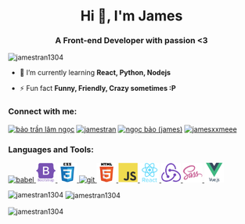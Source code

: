 <h1 align="center">Hi 👋, I'm James</h1>
<h3 align="center">A Front-end Developer with passion <3</h3>

<p align="left"> <img src="https://komarev.com/ghpvc/?username=jamestran1304&label=Profile%20views&color=0e75b6&style=flat" alt="jamestran1304" /> </p>

- 🌱 I’m currently learning **React, Python, Nodejs**

- ⚡ Fun fact **Funny, Friendly, Crazy sometimes :P**

<h3 align="left">Connect with me:</h3>
<p align="left">
<a href="https://linkedin.com/in/bảo trần lâm ngọc" target="blank"><img align="center" src="https://raw.githubusercontent.com/rahuldkjain/github-profile-readme-generator/master/src/images/icons/Social/linked-in-alt.svg" alt="bảo trần lâm ngọc" height="30" width="40" /></a>
<a href="https://stackoverflow.com/users/jamestran" target="blank"><img align="center" src="https://raw.githubusercontent.com/rahuldkjain/github-profile-readme-generator/master/src/images/icons/Social/stack-overflow.svg" alt="jamestran" height="30" width="40" /></a>
<a href="https://fb.com/ngọc bảo (james)" target="blank"><img align="center" src="https://raw.githubusercontent.com/rahuldkjain/github-profile-readme-generator/master/src/images/icons/Social/facebook.svg" alt="ngọc bảo (james)" height="30" width="40" /></a>
<a href="https://instagram.com/jamesxxmeee" target="blank"><img align="center" src="https://raw.githubusercontent.com/rahuldkjain/github-profile-readme-generator/master/src/images/icons/Social/instagram.svg" alt="jamesxxmeee" height="30" width="40" /></a>
</p>

<h3 align="left">Languages and Tools:</h3>
<p align="left"> <a href="https://babeljs.io/" target="_blank" rel="noreferrer"> <img src="https://www.vectorlogo.zone/logos/babeljs/babeljs-icon.svg" alt="babel" width="40" height="40"/> </a> <a href="https://getbootstrap.com" target="_blank" rel="noreferrer"> <img src="https://raw.githubusercontent.com/devicons/devicon/master/icons/bootstrap/bootstrap-plain-wordmark.svg" alt="bootstrap" width="40" height="40"/> </a> <a href="https://www.w3schools.com/css/" target="_blank" rel="noreferrer"> <img src="https://raw.githubusercontent.com/devicons/devicon/master/icons/css3/css3-original-wordmark.svg" alt="css3" width="40" height="40"/> </a> <a href="https://git-scm.com/" target="_blank" rel="noreferrer"> <img src="https://www.vectorlogo.zone/logos/git-scm/git-scm-icon.svg" alt="git" width="40" height="40"/> </a> <a href="https://www.w3.org/html/" target="_blank" rel="noreferrer"> <img src="https://raw.githubusercontent.com/devicons/devicon/master/icons/html5/html5-original-wordmark.svg" alt="html5" width="40" height="40"/> </a> <a href="https://developer.mozilla.org/en-US/docs/Web/JavaScript" target="_blank" rel="noreferrer"> <img src="https://raw.githubusercontent.com/devicons/devicon/master/icons/javascript/javascript-original.svg" alt="javascript" width="40" height="40"/> </a> <a href="https://reactjs.org/" target="_blank" rel="noreferrer"> <img src="https://raw.githubusercontent.com/devicons/devicon/master/icons/react/react-original-wordmark.svg" alt="react" width="40" height="40"/> </a> <a href="https://redux.js.org" target="_blank" rel="noreferrer"> <img src="https://raw.githubusercontent.com/devicons/devicon/master/icons/redux/redux-original.svg" alt="redux" width="40" height="40"/> </a> <a href="https://sass-lang.com" target="_blank" rel="noreferrer"> <img src="https://raw.githubusercontent.com/devicons/devicon/master/icons/sass/sass-original.svg" alt="sass" width="40" height="40"/> </a> <a href="https://vuejs.org/" target="_blank" rel="noreferrer"> <img src="https://raw.githubusercontent.com/devicons/devicon/master/icons/vuejs/vuejs-original-wordmark.svg" alt="vuejs" width="40" height="40"/> </a> </p>

<p><img align="left" src="https://github-readme-stats.vercel.app/api/top-langs?username=jamestran1304&show_icons=true&locale=en&layout=compact" alt="jamestran1304" /></p>

<p>&nbsp;<img align="center" src="https://github-readme-stats.vercel.app/api?username=jamestran1304&show_icons=true&locale=en" alt="jamestran1304" /></p>

<p><img align="center" src="https://github-readme-streak-stats.herokuapp.com/?user=jamestran1304&" alt="jamestran1304" /></p>
